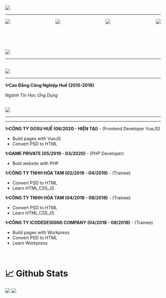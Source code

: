 <img src="https://i.ibb.co/G2chK4k/Free-PSD-15-Twitch.jpg" >
<hr>
<p style="display:flex;justify-content:space-between;font-family:'Fredoka'" >
<a href = "mailto: abc@example.com"> <img src="https://i.ibb.co/FKqtg4q/email.png"/ > </a>
<a href="https://www.facebook.com/CaHop51"> <img src="https://i.ibb.co/XFwHjCq/facebook.png" > </a>
<a href="https://www.topcv.vn/xem-cv/UVEDDwNQA1FRBwRWBABcDAQOBFYADAIGUVEFDA545c?fbclid=IwAR1KoT1qi_42mFnlQJnYHKWCXSqfY61a5Mftqq3lyILS1xA1Q0WvGZEFVbI"> <img src="https://i.ibb.co/qBDWwSk/favorites.png" > </a>
<a href="https://www.linkedin.com/in/le-kiet-738016b8/"> <img src="https://i.ibb.co/8mNTxYp/linkedin.png" > </a>
</p>
</br>
</br>
</br>
</br>
<img src="https://i.ibb.co/fXhqN22/lastprojects.jpg" >
<hr>
<br>
<img src="https://i.ibb.co/jJwGWGs/education.jpg" >
 <hr>
<p><b>✨Cao Đẳng Công Nghiệp Huế (2015-2018)</b></p>
<p><i>Ngành Tin Học Ứng Dụng</i><p>
<br>
<img src="https://i.ibb.co/ssn2TZK/experiences.jpg" >
 <hr>
<hr>
<p><b>✨CÔNG TY GOSU HUẾ (06/2020 - HIỆN TẠI)</b> - (Frontend Developer VueJS)</p>
<ul>
<li>Build pages with VueJS</li>
<li>Convert PSD to HTML</li>
</ul>
<p><b>✨GAME PRIVATE (05/2019 - 03/2020)</b> - (PHP Developer)</p>
<ul>
<li>Buld website with PHP</li>
</ul>
<p><b>✨CÔNG TY TNHH HÓA TAM (02/2019 - 04/2019)</b> - (Trainee)</p>
<ul>
<li>Convert PSD to HTML</li>
<li>Learn HTML,CSS,JS </li>
</ul>
<p><b>✨CÔNG TY TNHH HÓA TAM (04/2018 - 08/2018)</b> - (Trainee)</p>
<ul>
<li>Convert PSD to HTML</li>
<li>Learn HTML,CSS,JS</li>
</ul>
<p><b>✨CÔNG TY ICODEDESIGNS COMPANY (04/2018 - 08/2018)</b> - (Trainee)</p>
<ul>
<li>Build pages with Workpress</li>
<li>Convert PSD to HTML</li>
<li>Learn Workpress</li>
</ul>
<br>
<h1>📈 Github Stats</h1>
<img src="https://github-readme-stats.vercel.app/api?username=tuankiet212&theme=vue-dark&show_icons=true&count_private=true">
<img src="https://github-readme-stats.vercel.app/api/top-langs/?username=letuankiet212&theme=vue&layout=compact&langs_count=5">

